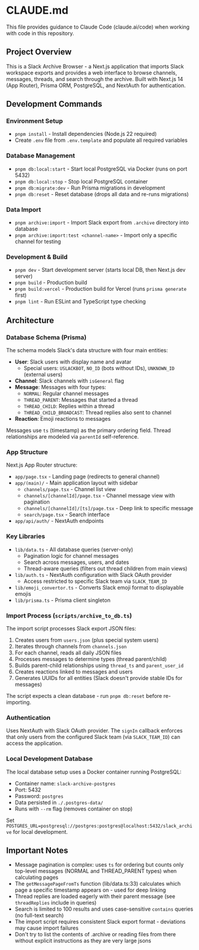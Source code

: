 # CLAUDE.md

This file provides guidance to Claude Code (claude.ai/code) when working with code in this repository.

## Project Overview

This is a Slack Archive Browser - a Next.js application that imports Slack workspace exports and provides a web interface to browse channels, messages, threads, and search through the archive. Built with Next.js 14 (App Router), Prisma ORM, PostgreSQL, and NextAuth for authentication.

## Development Commands

### Environment Setup
- `pnpm install` - Install dependencies (Node.js 22 required)
- Create `.env` file from `.env.template` and populate all required variables

### Database Management
- `pnpm db:local:start` - Start local PostgreSQL via Docker (runs on port 5432)
- `pnpm db:local:stop` - Stop local PostgreSQL container
- `pnpm db:migrate:dev` - Run Prisma migrations in development
- `pnpm db:reset` - Reset database (drops all data and re-runs migrations)

### Data Import
- `pnpm archive:import` - Import Slack export from `.archive` directory into database
- `pnpm archive:import:test <channel-name>` - Import only a specific channel for testing

### Development & Build
- `pnpm dev` - Start development server (starts local DB, then Next.js dev server)
- `pnpm build` - Production build
- `pnpm build:vercel` - Production build for Vercel (runs `prisma generate` first)
- `pnpm lint` - Run ESLint and TypeScript type checking

## Architecture

### Database Schema (Prisma)

The schema models Slack's data structure with four main entities:

- **User**: Slack users with display name and avatar
  - Special users: `USLACKBOT`, `NO_ID` (bots without IDs), `UNKNOWN_ID` (external users)
- **Channel**: Slack channels with `isGeneral` flag
- **Message**: Messages with four types:
  - `NORMAL`: Regular channel messages
  - `THREAD_PARENT`: Messages that started a thread
  - `THREAD_CHILD`: Replies within a thread
  - `THREAD_CHILD_BROADCAST`: Thread replies also sent to channel
- **Reaction**: Emoji reactions to messages

Messages use `ts` (timestamp) as the primary ordering field. Thread relationships are modeled via `parentId` self-reference.

### App Structure

Next.js App Router structure:
- `app/page.tsx` - Landing page (redirects to general channel)
- `app/(main)/` - Main application layout with sidebar
  - `channels/page.tsx` - Channel list view
  - `channels/[channelId]/page.tsx` - Channel message view with pagination
  - `channels/[channelId]/[ts]/page.tsx` - Deep link to specific message
  - `search/page.tsx` - Search interface
- `app/api/auth/` - NextAuth endpoints

### Key Libraries

- `lib/data.ts` - All database queries (server-only)
  - Pagination logic for channel messages
  - Search across messages, users, and dates
  - Thread-aware queries (filters out thread children from main views)
- `lib/auth.ts` - NextAuth configuration with Slack OAuth provider
  - Access restricted to specific Slack team via `SLACK_TEAM_ID`
- `lib/emoji_convertor.ts` - Converts Slack emoji format to displayable emojis
- `lib/prisma.ts` - Prisma client singleton

### Import Process (`scripts/archive_to_db.ts`)

The import script processes Slack export JSON files:
1. Creates users from `users.json` (plus special system users)
2. Iterates through channels from `channels.json`
3. For each channel, reads all daily JSON files
4. Processes messages to determine types (thread parent/child)
5. Builds parent-child relationships using `thread_ts` and `parent_user_id`
6. Creates reactions linked to messages and users
7. Generates UUIDs for all entities (Slack doesn't provide stable IDs for messages)

The script expects a clean database - run `pnpm db:reset` before re-importing.

### Authentication

Uses NextAuth with Slack OAuth provider. The `signIn` callback enforces that only users from the configured Slack team (via `SLACK_TEAM_ID`) can access the application.

### Local Development Database

The local database setup uses a Docker container running PostgreSQL:
- Container name: `slack-archive-postgres`
- Port: 5432
- Password: `postgres`
- Data persisted in `./.postgres-data/`
- Runs with `--rm` flag (removes container on stop)

Set `POSTGRES_URL=postgresql://postgres:postgres@localhost:5432/slack_archive` for local development.

## Important Notes

- Message pagination is complex: uses `ts` for ordering but counts only top-level messages (NORMAL and THREAD_PARENT types) when calculating pages
- The `getMessagePageFromTs` function (lib/data.ts:33) calculates which page a specific timestamp appears on - used for deep linking
- Thread replies are loaded eagerly with their parent message (see `threadReplies` include in queries)
- Search is limited to 100 results and uses case-sensitive `contains` queries (no full-text search)
- The import script requires consistent Slack export format - deviations may cause import failures
- Don't try to list the contents of .archive or reading files from there without explicit instructions as they are very large jsons